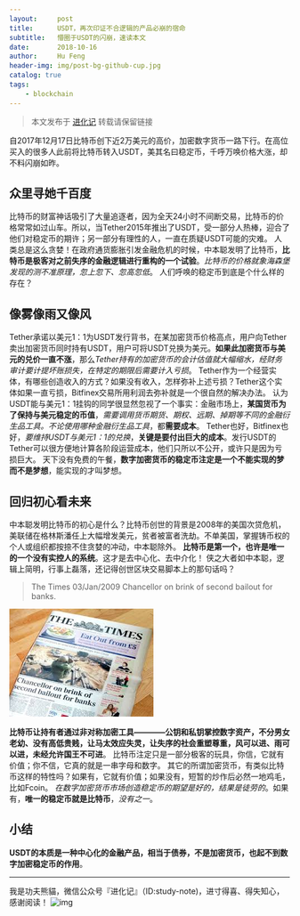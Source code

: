 ```yaml
---
layout:     post
title:      USDT，再次印证不合逻辑的产品必崩的宿命
subtitle:   懵圈于USDT的闪崩，速读本文
date:       2018-10-16
author:     Hu Feng
header-img: img/post-bg-github-cup.jpg
catalog: true
tags:
    - blockchain
---
```


> 本文发布于 [进化记](https://mp.weixin.qq.com/s/ZGCBZ0bhwrcAlCWpQEp_vw) 转载请保留链接

自2017年12月17日比特币创下近2万美元的高价，加密数字货币一路下行。在高位买入的很多人此前将比特币转入USDT，美其名曰稳定币，千呼万唤价格大涨，却不料闪崩如昨。
## 众里寻她千百度
比特币的财富神话吸引了大量追逐者，因为全天24小时不间断交易，比特币的价格常常如过山车。所以，当Tether2015年推出了USDT，受一部分人热棒，迎合了他们对稳定币的期许；另一部分有理性的人，一直在质疑USDT可能的灾难。
人类总是这么贪婪！在政府通货膨胀引发金融危机的时候，中本聪发明了比特币，**比特币是极客对之前失序的金融逻辑进行重构的一个试验**。*比特币的价格就象海森堡发现的测不准原理，忽上忽下、忽高忽低*。
人们呼唤的稳定币到底是个什么样的存在？
## 像雾像雨又像风
Tether承诺以美元1：1为USDT发行背书，在某加密货币价格高点，用户向Tether卖出加密货币同时持有USDT，用户可将USDT兑换为美元。**如果此加密货币与美元的兑价一直不涨**，那么*Tether持有的加密货币的会计估值就大幅缩水，经财务审计要计提坏账损失，在特定的期限后需要计入亏损*。
Tether作为一个经营实体，有哪些创造收入的方式？如果没有收入，怎样弥补上述亏损？Tether这个实体如果一直亏损，Bitfinex交易所用利润去弥补就是一个很自然的解决办法。
认为USDT能与美元1：1挂钩的同学很显然忽视了一个事实：金融市场上，**某国货币为了保持与美元稳定的币值**，*需要调用货币期货、期权、远期、掉期等不同的金融衍生品工具。不论使用哪种金融衍生品工具*，都**需要成本**。
Tether也好，Bitfinex也好，*要维持USDT与美元1：1的兑换*，**关键是要付出巨大的成本**。发行USDT的Tether可以很方便地计算各阶段运营成本，他们只所以不公开，或许只是因为亏损巨大。
天下没有免费的午餐，**数字加密货币的稳定币注定是一个不能实现的梦而不是梦想**，能实现的才叫梦想。
## 回归初心看未来
中本聪发明比特币的初心是什么？比特币创世的背景是2008年的美国次贷危机，美联储在格林斯潘任上大幅增发美元，贫者被富者洗劫。不单美国，掌握铸币权的个人或组织都按捺不住贪婪的冲动，中本聪除外。
**比特币是第一个，也许是唯一的一个没有实控人的系统**。这才是去中心化、去中介化！
侠之大者如中本聪，逻辑上简明，行事上磊落，还记得创世区块交易脚本上的那句话吗？
> The Times 03/Jan/2009 Chancellor on brink of second bailout for banks.

![The Times 03:Jan:2009 Chancellor on brink of second bailout for banks ](media/The%20Times%2003:Jan:2009%20Chancellor%20on%20brink%20of%20second%20bailout%20for%20banks%20-3.jpeg)

**比特币让持有者通过非对称加密工具————公钥和私钥掌控数字资产，不分男女老幼、没有高低贵贱，让马太效应失灵，让失序的社会重塑尊重，风可以进、雨可以进，未经允许国王不可进**。
比特币注定只是一部分极客的玩具，你信，它就有价值；你不信，它真的就是一串字母和数字。
其它的所谓加密货币，有类似比特币这样的特性吗？如果有，它就有价值；如果没有，短暂的炒作后必然一地鸡毛，比如Fcoin。
*在数字加密货币市场创造稳定币的期望是好的，结果是徒劳的*。如果有，**唯一的稳定币就是比特币**，*没有之一*。
## 小结
**USDT的本质是一种中心化的金融产品，相当于债券，不是加密货币，也起不到数字加密稳定币的作用**。

---
我是功夫熊貓，微信公众号『进化记』（ID:study-note)，进寸得喜、得失知心，感谢阅读！
![img](http://img.xdnphb.com/genus/upload/editor/photo/2018/02/28/a23bb152-cee8-46be-ad16-5fa0261c0ea7.jpg)

